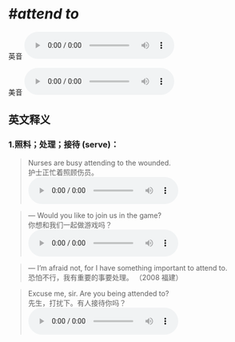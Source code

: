 # ***\#attend to*** 
英音
<audio src="./media/attend to1_AAC.aac" controls="controls"></audio>

美音
<audio src="./media/attend to2_AAC.aac" controls="controls"></audio>



  

英文释义
---
### 1.**照料；处理；接待 (serve)：**  

 > Nurses are busy attending to the wounded.   
 > 护士正忙着照顾伤员。    
<audio src="./media/4-attend.aac" controls="controls"></audio>

 > — Would you like to join us in the game?  
 > 你想和我们一起做游戏吗？    
<audio src="./media/6-attend.aac" controls="controls"></audio>

 > — I’m afraid not, for I have something important to attend to.  
 > 恐怕不行，我有重要的事要处理。  （2008 福建）  

 > Excuse me, sir. Are you being attended to?  
 > 先生，打扰下。有人接待你吗？    
<audio src="./media/5-attend.aac" controls="controls"></audio>



